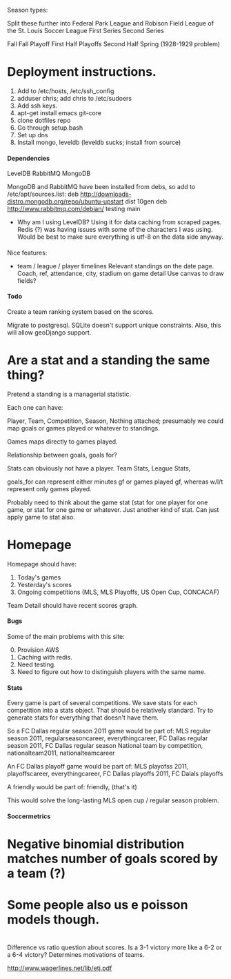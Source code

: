 

Season types:

Split these further into Federal Park League and Robison Field League of the St. Louis Soccer League
First Series
Second Series

Fall
Fall Playoff
First Half
Playoffs
Second Half
Spring
(1928-1929 problem)

# Deployment instructions.
1. Add to /etc/hosts, /etc/ssh_config
2. adduser chris; add chris to /etc/sudoers
3. Add ssh keys.
5. apt-get install emacs git-core
6. clone dotfiles repo
7. Go through setup.bash
8. Set up dns
9. Install mongo, leveldb (leveldb sucks; install from source)


#### Dependencies

LevelDB
RabbitMQ
MongoDB

MongoDB and RabbitMQ have been installed from debs, so add to /etc/apt/sources.list:
deb http://downloads-distro.mongodb.org/repo/ubuntu-upstart dist 10gen
deb http://www.rabbitmq.com/debian/ testing main

* Why am I using LevelDB? 
Using it for data caching from scraped pages. Redis (?) was having issues with some of the characters I was using. 
Would be best to make sure everything is utf-8 on the data side anyway.

####


Nice features: 
* team / league / player timelines
Relevant standings on the date page.
Coach, ref, attendance, city, stadium on game detail
Use canvas to draw fields?

#### Todo

Create a team ranking system based on the scores.

Migrate to postgresql. SQLite doesn't support unique constraints. Also, this will allow geoDjango support.

# Are a stat and a standing the same thing?

Pretend a standing is a managerial statistic. 

Each one can have:

Player, Team, Competition, Season, Nothing attached; presumably we could map goals or games played or whatever to standings.

Games maps directly to games played.

Relationship between goals, goals for?

Stats can obviously not have a player. Team Stats, League Stats, 

goals_for can represent either minutes gf or games played gf, whereas w/l/t represent only games played.

Probably need to think about the game stat (stat for one player for one game, or stat for one game or whatever. Just another kind of stat. Can just apply game to stat also.


# Homepage

Homepage should have:
1. Today's games
2. Yesterday's scores
3. Ongoing competitions (MLS, MLS Playoffs, US Open Cup, CONCACAF)


Team Detail should have recent scores graph.


#### Bugs

Some of the main problems with this site:

0. Provision AWS
1. Caching with redis.
2. Need testing.
3. Need to figure out how to distinguish players with the same name.


#### Stats

Every game is part of several competitions. We save stats for each competition into a stats object. That should be relatively standard. 
Try to generate stats for everything that doesn't have them.

So a FC Dallas regular season  2011 game would be part of:
MLS regular season 2011, regularseasoncareer, everythingcareer, FC Dallas regular season 2011, FC Dallas regular season
National team by competition, nationalteam2011, nationalteamcareer

An FC Dallas playoff game would be part of:
MLS playofss 2011, playoffscareer, everythingcareer, FC Dallas playoffs 2011, FC Dalals playoffs

A friendly would be part of:
friendly, (that's it)

This would solve the long-lasting MLS open cup / regular season problem.

#### Soccermetrics

# Negative binomial distribution matches number of goals scored by a team (?)
# Some people also us e poisson models though.
# 
Difference vs ratio question about scores.
Is a 3-1 victory more like a 6-2 or a 6-4 victory?
Determines motivations of teams.

http://www.wagerlines.net/lib/etj.pdf

